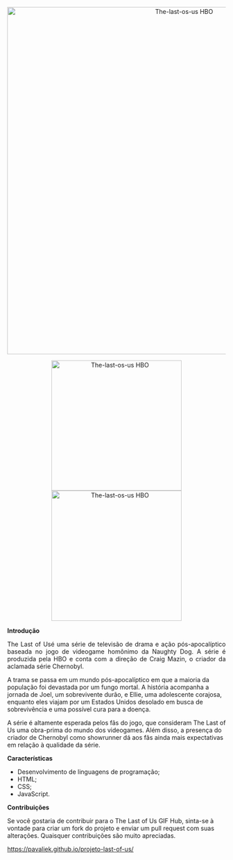 <p align="center"><img src="https://cdn.shopify.com/s/files/1/0533/5030/1859/collections/TheLastOfUs_HO_TL_Horizontal_CB_1400x.png?v=1673621012" min-width="800px" max-width="700px" width="800px" align="center" alt="The-last-os-us HBO">


<p align="center"> <img src="https://64.media.tumblr.com/d344476613253c86b8cc4e15f6a4bb3b/eef272b1034a67a5-c5/s400x600/16f3089e45882d0ea5f19e6244868afa95e06233.gifv" min-width="300px" max-width="300px" width="300px" align="center" alt="The-last-os-us HBO">   <img src="https://64.media.tumblr.com/493b875359912f4d5ca6d8785931b4e8/eef272b1034a67a5-c8/s400x600/cb2523a73d4048e493f73dae04e4df5f2a488d9c.gifv" min-width="300px" max-width="300px" width="300px" align="center" alt="The-last-os-us HBO"> </p>

**Introdução**
<p align="justify"> 
  The Last of Usé uma série de televisão de drama e ação pós-apocalíptico baseada no jogo de videogame homônimo da Naughty Dog. A série é produzida pela HBO e conta com a direção de Craig Mazin, o criador da aclamada série Chernobyl.

  A trama se passa em um mundo pós-apocalíptico em que a maioria da população foi devastada por um fungo mortal. A história acompanha a jornada de Joel, um sobrevivente durão, e Ellie, uma adolescente corajosa, enquanto eles viajam por um Estados Unidos desolado em busca de sobrevivência e uma possível cura para a doença.

  A série é altamente esperada pelos fãs do jogo, que consideram The Last of Us uma obra-prima do mundo dos videogames. Além disso, a presença do criador de Chernobyl como showrunner dá aos fãs ainda mais expectativas em relação à qualidade da série.

**Características**
- Desenvolvimento de linguagens de programação;
- HTML;
- CSS;
- JavaScript.

**Contribuições**

Se você gostaria de contribuir para o The Last of Us GIF Hub, sinta-se à vontade para criar um fork do projeto e enviar um pull request com suas alterações. Quaisquer contribuições são muito apreciadas.

</p>

https://pavaliek.github.io/projeto-last-of-us/


